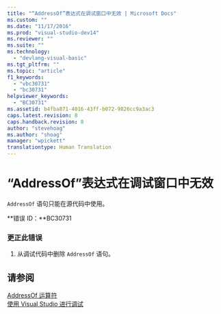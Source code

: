 ```yaml
---
title: "“AddressOf”表达式在调试窗口中无效 | Microsoft Docs"
ms.custom: ""
ms.date: "11/17/2016"
ms.prod: "visual-studio-dev14"
ms.reviewer: ""
ms.suite: ""
ms.technology: 
  - "devlang-visual-basic"
ms.tgt_pltfrm: ""
ms.topic: "article"
f1_keywords: 
  - "vbc30731"
  - "bc30731"
helpviewer_keywords: 
  - "BC30731"
ms.assetid: b4fba871-4016-43ff-b072-9826cc9a3ac3
caps.latest.revision: 8
caps.handback.revision: 8
author: "stevehoag"
ms.author: "shoag"
manager: "wpickett"
translationtype: Human Translation
---
```

# “AddressOf”表达式在调试窗口中无效
`AddressOf` 语句只能在源代码中使用。  
  
 **错误 ID：**BC30731  
  
### 更正此错误  
  
1.  从调试代码中删除 `AddressOf` 语句。  
  
## 请参阅  
 [AddressOf 运算符](../../visual-basic/language-reference/operators/addressof-operator.md)   
 [使用 Visual Studio 进行调试](/visual-studio/debugger/debugging-in-visual-studio)
